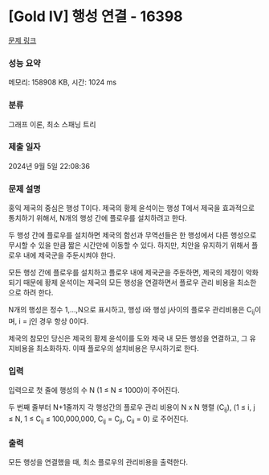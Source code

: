 # [Gold IV] 행성 연결 - 16398 

[문제 링크](https://www.acmicpc.net/problem/16398) 

### 성능 요약

메모리: 158908 KB, 시간: 1024 ms

### 분류

그래프 이론, 최소 스패닝 트리

### 제출 일자

2024년 9월 5일 22:08:36

### 문제 설명

<p>홍익 제국의 중심은 행성 T이다. 제국의 황제 윤석이는 행성 T에서 제국을 효과적으로 통치하기 위해서, N개의 행성 간에 플로우를 설치하려고 한다.</p>

<p>두 행성 간에 플로우를 설치하면 제국의 함선과 무역선들은 한 행성에서 다른 행성으로 무시할 수 있을 만큼 짧은 시간만에 이동할 수 있다. 하지만, 치안을 유지하기 위해서 플로우 내에 제국군을 주둔시켜야 한다.</p>

<p>모든 행성 간에 플로우를 설치하고 플로우 내에 제국군을 주둔하면, 제국의 제정이 악화되기 때문에 황제 윤석이는 제국의 모든 행성을 연결하면서 플로우 관리 비용을 최소한으로 하려 한다.</p>

<p>N개의 행성은 정수 1,…,N으로 표시하고, 행성 i와 행성 j사이의 플로우 관리비용은 C<sub>ij</sub>이며, i = j인 경우 항상 0이다.</p>

<p>제국의 참모인 당신은 제국의 황제 윤석이를 도와 제국 내 모든 행성을 연결하고, 그 유지비용을 최소화하자.  이때 플로우의 설치비용은 무시하기로 한다.</p>

### 입력 

 <p>입력으로 첫 줄에 행성의 수 N (1 ≤ N ≤ 1000)이 주어진다.</p>

<p>두 번째 줄부터 N+1줄까지 각 행성간의 플로우 관리 비용이 N x N 행렬 (C<sub>ij</sub>),  (1 ≤ i, j ≤ N, 1 ≤ C<sub>ij</sub> ≤ 100,000,000, C<sub>ij</sub> = C<sub>ji</sub>, C<sub>ii</sub> = 0) 로 주어진다.</p>

### 출력 

 <p>모든 행성을 연결했을 때, 최소 플로우의 관리비용을 출력한다.</p>


